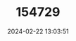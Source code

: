 ---
title: "154729"
category: "Diaphus rafinesquii"
draft: false
date: 2024-02-22 13:03:51
languages:
  English: ["Lanternfish", "Rafinesques Lanternfish", "White-spoted Lantern Fish", "White-spotted Lantern Fish"]
---